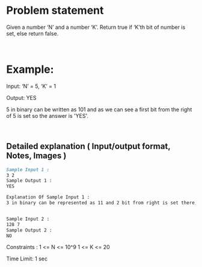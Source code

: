 # Problem statement
Given a number ‘N’ and a number ‘K’. Return true if ‘K’th bit of number is set, else return false.

&nbsp;

# Example:
Input: ‘N’ = 5, ‘K’ = 1

Output: YES

5 in binary can be written as 101 and as we can see a first bit from the right of 5 is set so the answer is 'YES'.

&nbsp;

## Detailed explanation ( Input/output format, Notes, Images )

```md
Sample Input 1 :
3 2
Sample Output 1 :
YES

Explanation Of Sample Input 1 :
3 in binary can be represented as 11 and 2 bit from right is set there, So answer is 'YES'.


Sample Input 2 :
128 7
Sample Output 2 :
NO
```

Constraints :
1 <= N <= 10^9
1 <= K <= 20

Time Limit: 1 sec